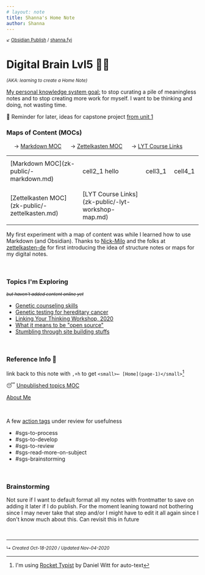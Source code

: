 ```yaml
---
# layout: note
title: Shanna's Home Note
author: Shanna
---
```


<style>
	table.moctable {
  border: 0px solid #ffffff;
  width: 100%;
  text-align: left;
  border-collapse: collapse;
}
table.moctable td, table.moctable th {
  border: 0px solid #ffffff;
  padding: 10px;
}
</style>

<small>↙ [Obsidian Publish](index) / [shanna.fyi](https://shanna.fyi/)</small>

# Digital Brain Lvl5 👩🏻
*<small>(AKA: learning to create a Home Note)</small>*

<ins>My personal knowledge system goal:</ins> to stop curating a pile of meaningless notes and to stop creating more work for myself. I want to be thinking and doing, not wasting time.
<br>


📌 Reminder for later, ideas for capstone project [from unit 1](zk-sgs/light%20bucket/202010302046-lyt-unit-1-materials.md#%5Ecapstone-idea)
<br>

### Maps of Content (MOCs)

&nbsp;&nbsp;&nbsp;&nbsp; → [Markdown MOC](zk-public/-markdown.md) 
&nbsp;&nbsp;&nbsp;&nbsp; → [Zettelkasten MOC](zk-public/-zettelkasten.md)
&nbsp;&nbsp;&nbsp;&nbsp; → [LYT Course Links](zk-public/-lyt-workshop-map.md)


<table class="moctable">
<tr>
<td>[Markdown MOC](zk-public/-markdown.md) </td>
<td>cell2_1 hello</td>
<td>cell3_1</td>
<td>cell4_1</td>
</tr>

<tr>
<td>[Zettelkasten MOC](zk-public/-zettelkasten.md)</td>
<td>[LYT Course Links](zk-public/-lyt-workshop-map.md)</td>
</tr>
	
</table>



My first experiment with a map of content was while I learned how to use Markdown (and Obsidian). Thanks to [Nick-Milo](zk-public/-nick-milo.md) and the folks at [zettelkasten-de](zk-public/zettelkasten-de-website.md) for first introducing the idea of structure notes or maps for my digital notes.


<br>

### Topics I'm Exploring
<small>*~~but haven't added content online yet~~*</small>

- [Genetic counseling skills](zk-lyt-pks/mocs/genetic-counseling-skills.md) 
- [Genetic testing for hereditary cancer](zk-lyt-pks/mocs/genetic-testing-hereditary-cancer.md)
- [Linking Your Thinking Workshop, 2020](zk-lyt-pks/mocs/LYT-course-moc-2020.md)
- [What it means to be "open source"](zk-lyt-pks/mocs/open-source-mindset.md)
- [Stumbling through site building stuffs](shanna-fyi/personal-site-experiment-log)

<br>


### Reference Info 📌
link back to this note with `,+h` to get `<small>← [Home](page-1)</small>`[^1]

😴 [Unpublished topics MOC](zk-lyt-pks/mocs/private%20topics%20MOC.md)

[About Me](shanna-fyi/about-page.md)

<br>

A few [action tags](-Action%20Tags.md) under review for usefulness

- #sgs-to-process 
- #sgs-to-develop 
- #sgs-to-review 
- #sgs-read-more-on-subject 
- #sgs-brainstorming 


<br>

### Brainstorming
Not sure if I want to default format all my notes with frontmatter to save on adding it later if I do publish. For the moment leaning toward not bothering since I may never take that step and/or I might have to edit it all again since I don't know much about this. Can revisit this in future


[^1]: I'm using [Rocket Typist](https://witt-software.com/rockettypist/) by Daniel Witt for auto-text

<br>

---

<small>↳ <i>Created Oct-18-2020 / Updated Nov-04-2020 </i></small>

